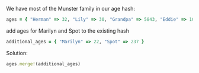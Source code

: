 We have most of the Munster family in our age hash:
```rb
ages = { "Herman" => 32, "Lily" => 30, "Grandpa" => 5843, "Eddie" => 10 }
```
add ages for Marilyn and Spot to the existing hash
```rb
additional_ages = { "Marilyn" => 22, "Spot" => 237 }
```

Solution:
```rb
ages.merge!(additional_ages)
```
